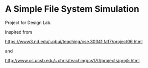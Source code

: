 A Simple File System Simulation
================================

Project for Design Lab.


Inspired from 

https://www3.nd.edu/~pbui/teaching/cse.30341.fa17/project06.html


and 

http://www.cs.ucsb.edu/~chris/teaching/cs170/projects/proj5.html